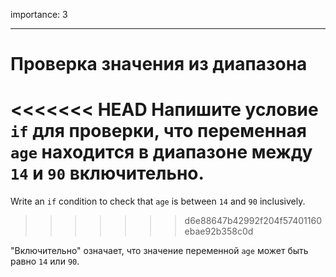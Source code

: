 importance: 3

---

# Проверка значения из диапазона

<<<<<<< HEAD
Напишите условие `if` для проверки, что переменная `age` находится в диапазоне между `14` и `90` включительно.
=======
Write an `if` condition to check that `age` is between `14` and `90` inclusively.
>>>>>>> d6e88647b42992f204f57401160ebae92b358c0d

"Включительно" означает, что значение переменной `age` может быть равно `14` или `90`.
